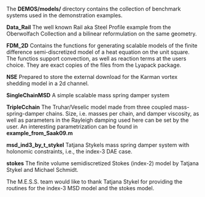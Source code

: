 The **DEMOS/models/** directory contains the collection of benchmark
systems used in the demonstration examples.

**Data_Rail** The well known Rail aka Steel Profile example from the
  Oberwolfach Collection and a bilinear reformulation on the same
  geometry.

**FDM_2D** Contains the functions for generating scalable models of
  the finite difference semi-discretized model of a heat equation on
  the unit square. The functios support convection, as well as
  reaction terms at the users choice. They are exact copies of the
  files from the Lyapack package.

**NSE** Prepared to store the external download for the Karman vortex
  shedding model in a 2d channel.

**SingleChainMSD**
  A simple scalable mass spring damper system

**TripleCchain**
  The Truhar/Veselic model made from three coupled mass-spring-damper
  chains. Size, i.e. masses per chain, and damper viscosity, as well
  as parameters in the Rayleigh damping used here can be set by the
  user. An interesting parametrization can be found in
  **example_from_Saak09.m**

**msd_ind3_by_t_stykel**
  Tatjana Stykels mass spring damper system with holonomic
  constraints, i.e., the index-3 DAE case.

**stokes**
  The finite volume semidiscretized Stokes (index-2) model by Tatjana
  Stykel and Michael Schmidt.

The M.E.S.S. team would like to thank Tatjana Stykel for providing the
routines for the index-3 MSD model and the stokes model.
